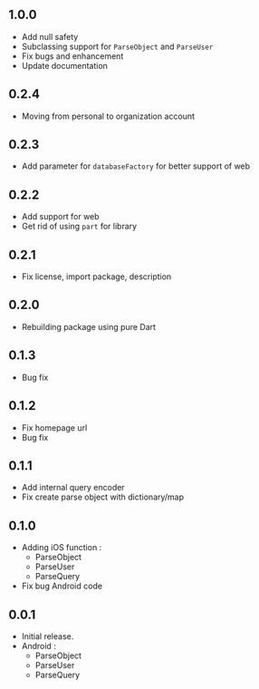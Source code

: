 ## 1.0.0
* Add null safety
* Subclassing support for `ParseObject` and `ParseUser`
* Fix bugs and enhancement
* Update documentation

## 0.2.4
* Moving from personal to organization account

## 0.2.3    
* Add parameter for `databaseFactory` for better support of web

## 0.2.2
* Add support for web
* Get rid of using `part` for library

## 0.2.1
* Fix license, import package, description

## 0.2.0
* Rebuilding package using pure Dart

## 0.1.3
* Bug fix

## 0.1.2
* Fix homepage url
* Bug fix

## 0.1.1

* Add internal query encoder
* Fix create parse object with dictionary/map

## 0.1.0

* Adding iOS function :
    - ParseObject
    - ParseUser
    - ParseQuery
* Fix bug Android code

## 0.0.1

* Initial release.
* Android :
    - ParseObject
    - ParseUser
    - ParseQuery
